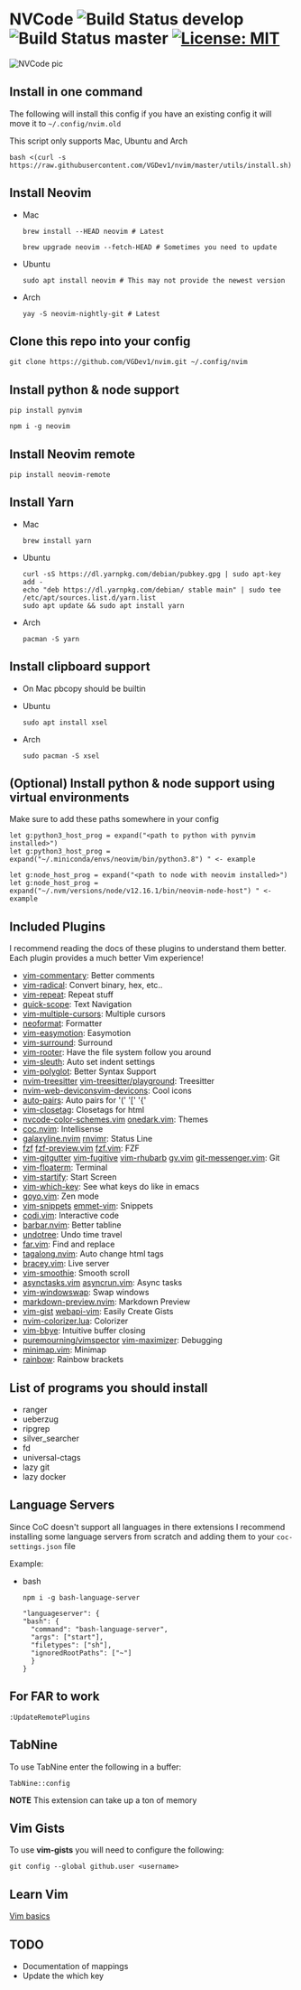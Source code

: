 # NVCode ![Build Status develop](https://img.shields.io/travis/ta4j/ta4j/develop?label=develop) ![Build Status master](https://img.shields.io/travis/ta4j/ta4j/master?label=master) [![License: MIT](https://img.shields.io/badge/License-MIT-brightgreen.svg)](https://opensource.org/licenses/MIT)

![NVCode pic](./utils/images/nvim.png)

## Install in one command

The following will install this config if you have an existing config it will move it to `~/.config/nvim.old`

This script only supports Mac, Ubuntu and Arch

```
bash <(curl -s https://raw.githubusercontent.com/VGDev1/nvim/master/utils/install.sh)
```

## Install Neovim

- Mac

  ```
  brew install --HEAD neovim # Latest

  brew upgrade neovim --fetch-HEAD # Sometimes you need to update
  ```

- Ubuntu

  ```
  sudo apt install neovim # This may not provide the newest version
  ```

- Arch

  ```
  yay -S neovim-nightly-git # Latest
  ```

## Clone this repo into your config

```
git clone https://github.com/VGDev1/nvim.git ~/.config/nvim
```

## Install python & node support

```
pip install pynvim
```

```
npm i -g neovim
```

## Install Neovim remote

```
pip install neovim-remote
```

## Install Yarn

- Mac

  ```
  brew install yarn
  ```

- Ubuntu

  ```
  curl -sS https://dl.yarnpkg.com/debian/pubkey.gpg | sudo apt-key add -
  echo "deb https://dl.yarnpkg.com/debian/ stable main" | sudo tee /etc/apt/sources.list.d/yarn.list
  sudo apt update && sudo apt install yarn
  ```

- Arch

  ```
  pacman -S yarn
  ```

## Install clipboard support

- On Mac pbcopy should be builtin

- Ubuntu

  ```
  sudo apt install xsel
  ```

- Arch

  ```
  sudo pacman -S xsel
  ```

## (Optional) Install python & node support using virtual environments

Make sure to add these paths somewhere in your config

```
let g:python3_host_prog = expand("<path to python with pynvim installed>")
let g:python3_host_prog = expand("~/.miniconda/envs/neovim/bin/python3.8") " <- example

let g:node_host_prog = expand("<path to node with neovim installed>")
let g:node_host_prog = expand("~/.nvm/versions/node/v12.16.1/bin/neovim-node-host") " <- example
```

## Included Plugins

I recommend reading the docs of these plugins to understand them better. Each plugin provides a much better Vim experience!

- [vim-commentary](https://github.com/tpope/vim-commentary): Better comments
- [vim-radical](https://github.com/glts/vim-radical): Convert binary, hex, etc..
- [vim-repeat](https://github.com/tpope/vim-repeat'): Repeat stuff
- [quick-scope](https://github.com/unblevable/quick-scope): Text Navigation
- [vim-multiple-cursors](https://github.com/terryma/vim-multiple-cursors): Multiple cursors
- [neoformat](https://github.com/sbdchd/neoformat): Formatter
- [vim-easymotion](https://github.com/easymotion/vim-easymotion): Easymotion
- [vim-surround](https://github.com/tpope/vim-surround): Surround
- [vim-rooter](https://github.com/airblade/vim-rooter): Have the file system follow you around
- [vim-sleuth](https://github.com/tpope/vim-sleuth): Auto set indent settings
- [vim-polyglot](https://github.com/sheerun/vim-polyglot): Better Syntax Support
- [nvim-treesitter](https://github.com/nvim-treesitter/nvim-treesitter) [vim-treesitter/playground](https://github.com/vim-treesitter/playground): Treesitter
- [nvim-web-devicons](https://github.com/kyazdani42/nvim-web-devicons)[vim-devicons](https://github.com/ryanoasis/vim-devicons): Cool icons
- [auto-pairs](https://github.com/jiangmiao/auto-pairs): Auto pairs for '(' '[' '{'
- [vim-closetag](https://github.com/alvan/vim-closetag): Closetags for html
- [nvcode-color-schemes.vim](https://github.com/christianchiarulli/nvcode-color-schemes.vim) [onedark.vim](https://github.com/joshdick/onedark.vim): Themes
- [coc.nvim](https://github.com/neoclide/coc.nvim): Intellisense
- [galaxyline.nvim](https://github.com/glepnir/galaxyline.nvim) [rnvimr](https://github.com/kevinhwang91/rnvimr): Status Line
- [fzf](https://github.com/junegunn/fzf)
  [fzf-preview.vim](https://github.com/yuki-ycino/fzf-preview.vim)
  [fzf.vim](https://github.com/junegunn/fzf.vim): FZF
- [vim-gitgutter](https://github.com/airblade/vim-gitgutter)
  [vim-fugitive](https://github.com/tpope/vim-fugitive)
  [vim-rhubarb](https://github.com/tpope/vim-rhubarb)
  [gv.vim](https://github.com/junegunn/gv.vim)
  [git-messenger.vim](https://github.com/rhysd/git-messenger.vim): Git
- [vim-floaterm](https://github.com/voldikss/vim-floaterm): Terminal
- [vim-startify](https://github.com/mhinz/vim-startify): Start Screen
- [vim-which-key](https://github.com/liuchengxu/vim-which-key): See what keys do like in emacs
- [goyo.vim](https://github.com/junegunn/goyo.vim): Zen mode
- [vim-snippets](https://github.com/honza/vim-snippets) [emmet-vim](https://github.com/mattn/emmet-vim): Snippets
- [codi.vim](https://github.com/metakirby5/codi.vim): Interactive code
- [barbar.nvim](https://github.com/romgrk/barbar.nvim): Better tabline
- [undotree](https://github.com/mbbill/undotree): Undo time travel
- [far.vim](https://github.com/ChristianChiarulli/far.vim): Find and replace
- [tagalong.nvim](https://github.com/AndrewRadev/tagalong.vim): Auto change html tags
- [bracey.vim](https://github.com/turbio/bracey.vim): Live server
- [vim-smoothie](https://github.com/psliwka/vim-smoothie): Smooth scroll
- [asynctasks.vim](https://github.com/skywind3000/asynctasks.vim) [asyncrun.vim](https://github.com/skywind3000/asyncrun.vim): Async tasks
- [vim-windowswap](https://github.com/wesQ3/vim-windowswap): Swap windows
- [markdown-preview.nvim](iamcco/markdown-preview.nvim): Markdown Preview
- [vim-gist](https://github.com/mattn/vim-gist) [webapi-vim](https://github.com/mattn/webapi-vim): Easily Create Gists
- [nvim-colorizer.lua](https://github.com/norcalli/nvim-colorizer.lua): Colorizer
- [vim-bbye](https://github.com/moll/vim-bbye): Intuitive buffer closing
- [puremourning/vimspector](https://github.com/puremourning/vimspector) [vim-maximizer](https://github.com/szw/vim-maximizer): Debugging
- [minimap.vim](https://github.com/wfxr/minimap.vim): Minimap
- [rainbow](https://github.com/luochen1990/rainbow): Rainbow brackets

## List of programs you should install

- ranger
- ueberzug
- ripgrep
- silver_searcher
- fd
- universal-ctags
- lazy git
- lazy docker

## Language Servers

Since CoC doesn't support all languages in there extensions
I recommend installing some language servers from scratch
and adding them to your `coc-settings.json` file

Example:

- bash

  `npm i -g bash-language-server`

  ```
  "languageserver": {
  "bash": {
    "command": "bash-language-server",
    "args": ["start"],
    "filetypes": ["sh"],
    "ignoredRootPaths": ["~"]
    }
  }
  ```

## For FAR to work

```
:UpdateRemotePlugins
```

## TabNine

To use TabNine enter the following in a buffer:

```
TabNine::config
```

**NOTE** This extension can take up a ton of memory

## Vim Gists

To use **vim-gists** you will need to configure the following:

```
git config --global github.user <username>
```

## Learn Vim

[Vim basics](https://github.com/VGDev1/nvim/blob/master/vimbasics.md)

## TODO

- Documentation of mappings
- Update the which key
